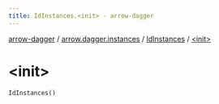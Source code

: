 ```yaml
---
title: IdInstances.<init> - arrow-dagger
---
```


[arrow-dagger](../../index.html) / [arrow.dagger.instances](../index.html) / [IdInstances](index.html) / [&lt;init&gt;](./-init-.html)

# &lt;init&gt;

`IdInstances()`